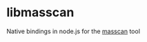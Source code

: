# libmasscan
Native bindings in node.js for the [masscan](https://github.com/robertdavidgraham/masscan) tool
